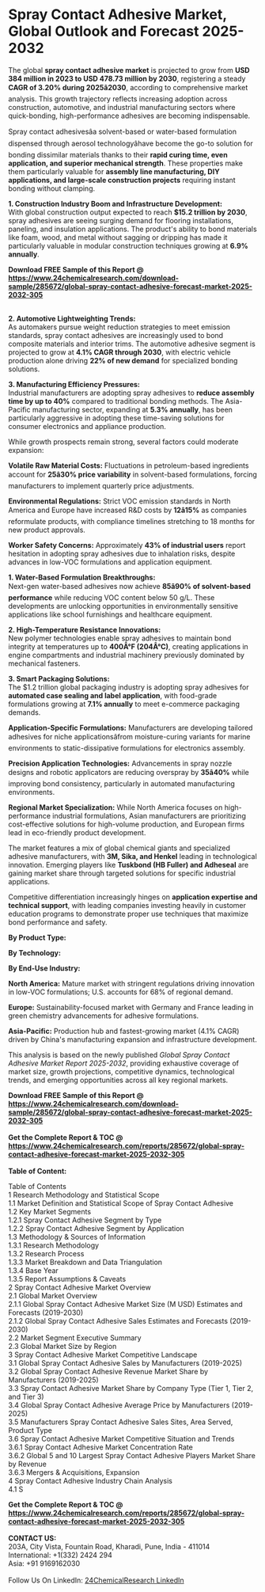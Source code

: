 <h1>Spray Contact Adhesive Market, Global Outlook and Forecast 2025-2032</h1><p>The global <strong>spray contact adhesive market</strong> is projected to grow from <strong>USD 384 million in 2023 to USD 478.73 million by 2030</strong>, registering a steady <strong>CAGR of 3.20% during 2025â2030</strong>, according to comprehensive market analysis. This growth trajectory reflects increasing adoption across construction, automotive, and industrial manufacturing sectors where quick-bonding, high-performance adhesives are becoming indispensable.</p><p>Spray contact adhesivesâa solvent-based or water-based formulation dispensed through aerosol technologyâhave become the go-to solution for bonding dissimilar materials thanks to their <strong>rapid curing time, even application, and superior mechanical strength</strong>. These properties make them particularly valuable for <strong>assembly line manufacturing, DIY applications, and large-scale construction projects</strong> requiring instant bonding without clamping.</p><p><strong>1. Construction Industry Boom and Infrastructure Development:</strong><br>
With global construction output expected to reach <strong>$15.2 trillion by 2030</strong>, spray adhesives are seeing surging demand for flooring installations, paneling, and insulation applications. The product's ability to bond materials like foam, wood, and metal without sagging or dripping has made it particularly valuable in modular construction techniques growing at <strong>6.9% annually</strong>.</p><div><b>Download FREE Sample of this Report @ 
            <a href="https://www.24chemicalresearch.com/download-sample/285672/global-spray-contact-adhesive-forecast-market-2025-2032-305">
            https://www.24chemicalresearch.com/download-sample/285672/global-spray-contact-adhesive-forecast-market-2025-2032-305</a></b></div><br><p><strong>2. Automotive Lightweighting Trends:</strong><br>
As automakers pursue weight reduction strategies to meet emission standards, spray contact adhesives are increasingly used to bond composite materials and interior trims. The automotive adhesive segment is projected to grow at <strong>4.1% CAGR through 2030</strong>, with electric vehicle production alone driving <strong>22% of new demand</strong> for specialized bonding solutions.</p><p><strong>3. Manufacturing Efficiency Pressures:</strong><br>
Industrial manufacturers are adopting spray adhesives to <strong>reduce assembly time by up to 40%</strong> compared to traditional bonding methods. The Asia-Pacific manufacturing sector, expanding at <strong>5.3% annually</strong>, has been particularly aggressive in adopting these time-saving solutions for consumer electronics and appliance production.</p><p>While growth prospects remain strong, several factors could moderate expansion:</p><p><strong>Volatile Raw Material Costs:</strong> Fluctuations in petroleum-based ingredients account for <strong>25â30% price variability</strong> in solvent-based formulations, forcing manufacturers to implement quarterly price adjustments.</p><p><strong>Environmental Regulations:</strong> Strict VOC emission standards in North America and Europe have increased R&amp;D costs by <strong>12â15%</strong> as companies reformulate products, with compliance timelines stretching to 18 months for new product approvals.</p><p><strong>Worker Safety Concerns:</strong> Approximately <strong>43% of industrial users</strong> report hesitation in adopting spray adhesives due to inhalation risks, despite advances in low-VOC formulations and application equipment.</p><p><strong>1. Water-Based Formulation Breakthroughs:</strong><br>
Next-gen water-based adhesives now achieve <strong>85â90% of solvent-based performance</strong> while reducing VOC content below 50 g/L. These developments are unlocking opportunities in environmentally sensitive applications like school furnishings and healthcare equipment.</p><p><strong>2. High-Temperature Resistance Innovations:</strong><br>
New polymer technologies enable spray adhesives to maintain bond integrity at temperatures up to <strong>400Â°F (204Â°C)</strong>, creating applications in engine compartments and industrial machinery previously dominated by mechanical fasteners.</p><p><strong>3. Smart Packaging Solutions:</strong><br>
The $1.2 trillion global packaging industry is adopting spray adhesives for <strong>automated case sealing and label application</strong>, with food-grade formulations growing at <strong>7.1% annually</strong> to meet e-commerce packaging demands.</p><p><strong>Application-Specific Formulations:</strong> Manufacturers are developing tailored adhesives for niche applicationsâfrom moisture-curing variants for marine environments to static-dissipative formulations for electronics assembly.</p><p><strong>Precision Application Technologies:</strong> Advancements in spray nozzle designs and robotic applicators are reducing overspray by <strong>35â40%</strong> while improving bond consistency, particularly in automated manufacturing environments.</p><p><strong>Regional Market Specialization:</strong> While North America focuses on high-performance industrial formulations, Asian manufacturers are prioritizing cost-effective solutions for high-volume production, and European firms lead in eco-friendly product development.</p><p>The market features a mix of global chemical giants and specialized adhesive manufacturers, with <strong>3M, Sika, and Henkel</strong> leading in technological innovation. Emerging players like <strong>Tuskbond (HB Fuller) and Adheseal</strong> are gaining market share through targeted solutions for specific industrial applications.</p><p>Competitive differentiation increasingly hinges on <strong>application expertise and technical support</strong>, with leading companies investing heavily in customer education programs to demonstrate proper use techniques that maximize bond performance and safety.</p><p><strong>By Product Type:</strong></p><p><strong>By Technology:</strong></p><p><strong>By End-Use Industry:</strong></p><p><strong>North America:</strong> Mature market with stringent regulations driving innovation in low-VOC formulations; U.S. accounts for 68% of regional demand.</p><p><strong>Europe:</strong> Sustainability-focused market with Germany and France leading in green chemistry advancements for adhesive formulations.</p><p><strong>Asia-Pacific:</strong> Production hub and fastest-growing market (4.1% CAGR) driven by China's manufacturing expansion and infrastructure development.</p><p>This analysis is based on the newly published <em>Global Spray Contact Adhesive Market Report 2025-2032</em>, providing exhaustive coverage of market size, growth projections, competitive dynamics, technological trends, and emerging opportunities across all key regional markets.</p><div><b>Download FREE Sample of this Report @ 
            <a href="https://www.24chemicalresearch.com/download-sample/285672/global-spray-contact-adhesive-forecast-market-2025-2032-305">
            https://www.24chemicalresearch.com/download-sample/285672/global-spray-contact-adhesive-forecast-market-2025-2032-305</a></b></div><br><div><b>Get the Complete Report & TOC @ 
            <a href="https://www.24chemicalresearch.com/reports/285672/global-spray-contact-adhesive-forecast-market-2025-2032-305">
            https://www.24chemicalresearch.com/reports/285672/global-spray-contact-adhesive-forecast-market-2025-2032-305</a></b></div><br>
            <b>Table of Content:</b><p>Table of Contents<br />
1 Research Methodology and Statistical Scope<br />
1.1 Market Definition and Statistical Scope of Spray Contact Adhesive<br />
1.2 Key Market Segments<br />
1.2.1 Spray Contact Adhesive Segment by Type<br />
1.2.2 Spray Contact Adhesive Segment by Application<br />
1.3 Methodology & Sources of Information<br />
1.3.1 Research Methodology<br />
1.3.2 Research Process<br />
1.3.3 Market Breakdown and Data Triangulation<br />
1.3.4 Base Year<br />
1.3.5 Report Assumptions & Caveats<br />
2 Spray Contact Adhesive Market Overview<br />
2.1 Global Market Overview<br />
2.1.1 Global Spray Contact Adhesive Market Size (M USD) Estimates and Forecasts (2019-2030)<br />
2.1.2 Global Spray Contact Adhesive Sales Estimates and Forecasts (2019-2030)<br />
2.2 Market Segment Executive Summary<br />
2.3 Global Market Size by Region<br />
3 Spray Contact Adhesive Market Competitive Landscape<br />
3.1 Global Spray Contact Adhesive Sales by Manufacturers (2019-2025)<br />
3.2 Global Spray Contact Adhesive Revenue Market Share by Manufacturers (2019-2025)<br />
3.3 Spray Contact Adhesive Market Share by Company Type (Tier 1, Tier 2, and Tier 3)<br />
3.4 Global Spray Contact Adhesive Average Price by Manufacturers (2019-2025)<br />
3.5 Manufacturers Spray Contact Adhesive Sales Sites, Area Served, Product Type<br />
3.6 Spray Contact Adhesive Market Competitive Situation and Trends<br />
3.6.1 Spray Contact Adhesive Market Concentration Rate<br />
3.6.2 Global 5 and 10 Largest Spray Contact Adhesive Players Market Share by Revenue<br />
3.6.3 Mergers & Acquisitions, Expansion<br />
4 Spray Contact Adhesive Industry Chain Analysis<br />
4.1 S</p><div><b>Get the Complete Report & TOC @ 
            <a href="https://www.24chemicalresearch.com/reports/285672/global-spray-contact-adhesive-forecast-market-2025-2032-305">
            https://www.24chemicalresearch.com/reports/285672/global-spray-contact-adhesive-forecast-market-2025-2032-305</a></b></div><br><b>CONTACT US:</b><br>
            203A, City Vista, Fountain Road, Kharadi, Pune, India - 411014<br>
            International: +1(332) 2424 294<br>
            Asia: +91 9169162030 <br><br>
            Follow Us On LinkedIn: <a href="https://www.linkedin.com/company/24chemicalresearch/">24ChemicalResearch LinkedIn</a>